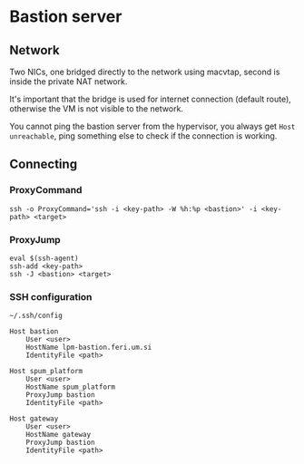 # Bastion server

## Network

Two NICs, one bridged directly to the network using macvtap, second is inside the private NAT network.

It's important that the bridge is used for internet connection (default route), otherwise the VM is not visible to the network.

You cannot ping the bastion server from the hypervisor, you always get ```Host unreachable```, ping something else to check if the connection is working.

## Connecting

### ProxyCommand

```ssh -o ProxyCommand='ssh -i <key-path> -W %h:%p <bastion>' -i <key-path> <target>```

### ProxyJump

```
eval $(ssh-agent)
ssh-add <key-path>
ssh -J <bastion> <target>
```

### SSH configuration
```
~/.ssh/config
```
```
Host bastion
    User <user>
    HostName lpm-bastion.feri.um.si
    IdentityFile <path>
  
Host spum_platform
    User <user>
    HostName spum_platform
    ProxyJump bastion
    IdentityFile <path>
  
Host gateway
    User <user>
    HostName gateway
    ProxyJump bastion
    IdentityFile <path>
```

